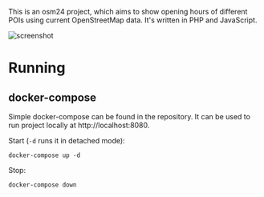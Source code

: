 This is an osm24 project, which aims to show opening hours of different POIs using current OpenStreetMap data. It's written in PHP and JavaScript.

![screenshot](https://raw.githubusercontent.com/osm-pl/osm24/master/preview.png)

# Running
## docker-compose

Simple docker-compose can be found in the repository. It can be used to run project locally at http://localhost:8080.

Start (`-d` runs it in detached mode):
```
docker-compose up -d
```
Stop:
```
docker-compose down
```
